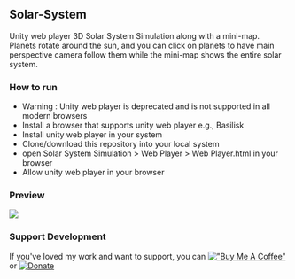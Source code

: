 ## Solar-System

Unity web player 3D Solar System Simulation along with a mini-map. Planets rotate around the sun, and you can click on planets to have main perspective camera follow them while the mini-map shows the entire solar system.

### How to run

-   Warning : Unity web player is deprecated and is not supported in all modern browsers
-   Install a browser that supports unity web player e.g., Basilisk
-   Install unity web player in your system
-   Clone/download this repository into your local system
-   open Solar System Simulation > Web Player > Web Player.html in your browser
-   Allow unity web player in your browser

### Preview

<img src="solar-system-preview.jpg" align="center">

### Support Development

If you've loved my work and want to support, you can 
[!["Buy Me A Coffee"](https://www.buymeacoffee.com/assets/img/custom_images/orange_img.png)](https://www.buymeacoffee.com/sdnitrogen) or 
[![Donate](https://img.shields.io/badge/Donate-Paypal-blue)](https://www.paypal.me/sdnitrogen)
